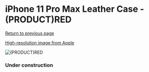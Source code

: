 # iPhone 11 Pro Max Leather Case - (PRODUCT)RED

[Return to previous page](/iphone_11)

[High-resolution image from Apple](https://store.storeimages.cdn-apple.com/8756/as-images.apple.com/is/MX0F2?wid=4500&hei=4500&fmt=png)

<div style="width: 384px"><img src="/everysource/MX0F2.png" alt="(PRODUCT)RED"></div>

### Under construction
